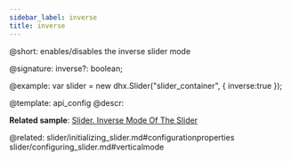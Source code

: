 ```yaml
---
sidebar_label: inverse
title: inverse
---          
```


@short: enables/disables the inverse slider mode

@signature:  inverse?: boolean;

@example: 
var slider = new dhx.Slider("slider_container", { 
    inverse:true
});


@template:	api_config
@descr: 

**Related sample**: [Slider. Inverse Mode Of The Slider](https://snippet.dhtmlx.com/xm8e84s2)

@related: slider/initializing_slider.md#configurationproperties
slider/configuring_slider.md#verticalmode